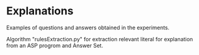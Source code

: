 # Explanations
Examples of questions and answers obtained in the experiments.

Algorithm "rulesExtraction.py" for extraction relevant literal for explanation from an ASP progrom and Answer Set.
